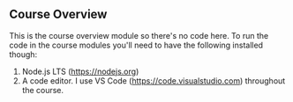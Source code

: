 ## Course Overview

This is the course overview module so there's no code here. To run the code in the
course modules you'll need to have the following installed though:

1. Node.js LTS (https://nodejs.org)
2. A code editor. I use VS Code (https://code.visualstudio.com) throughout the course.
